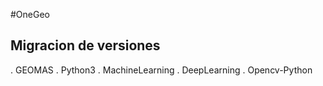 #OneGeo
## Migracion de versiones
. GEOMAS
. Python3
. MachineLearning
. DeepLearning
. Opencv-Python
